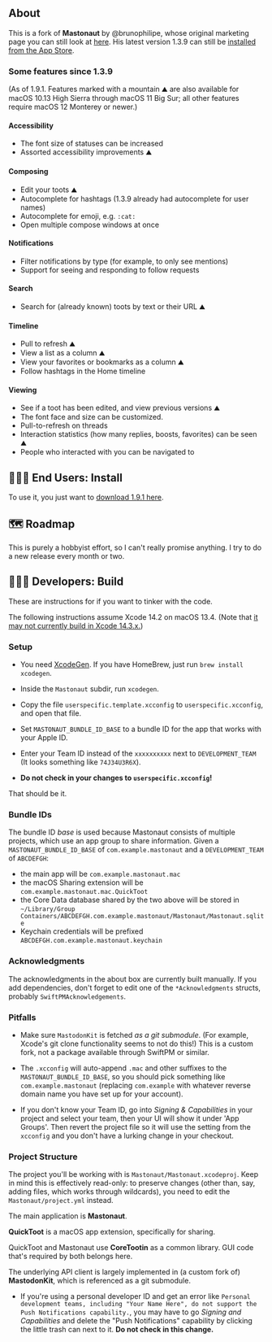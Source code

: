 ## About

This is a fork of **Mastonaut** by @brunophilipe, whose original marketing page
you can still look at [here](https://mastonaut.app). His latest version 1.3.9
can still be [installed from the App Store](https://apps.apple.com/us/app/mastonaut/id1450757574).

### Some features since 1.3.9

(As of 1.9.1. Features marked with a mountain ⛰️ are also available for macOS 10.13 High Sierra through macOS 11 Big Sur; all other features require macOS 12 Monterey or newer.)

#### Accessibility

* The font size of statuses can be increased
* Assorted accessibility improvements ⛰️

#### Composing

* Edit your toots ⛰️
* Autocomplete for hashtags (1.3.9 already had autocomplete for user names)
* Autocomplete for emoji, e.g. `:cat:`
* Open multiple compose windows at once

#### Notifications

* Filter notifications by type (for example, to only see mentions)
* Support for seeing and responding to follow requests

#### Search

* Search for (already known) toots by text or their URL ⛰️

#### Timeline

* Pull to refresh ⛰️
* View a list as a column ⛰️
* View your favorites or bookmarks as a column ⛰️
* Follow hashtags in the Home timeline

#### Viewing

* See if a toot has been edited, and view previous versions ⛰️
* The font face and size can be customized.
* Pull-to-refresh on threads
* Interaction statistics (how many replies, boosts, favorites) can be seen ⛰️
* People who interacted with you can be navigated to

## 👩🏽‍💻 End Users: Install

To use it, you just want to [download 1.9.1 here](https://github.com/chucker/Mastonaut/releases/download/app-1.9.1/Mastonaut-1.9.1.zip).

## 🗺️ Roadmap

This is purely a hobbyist effort, so I can't really promise anything. I try to do a new release every month or two.

## 👩🏻‍🌾 Developers: Build

These are instructions for if you want to tinker with the code.

The following instructions assume Xcode 14.2 on macOS 13.4. (Note that [it may
not currently build in Xcode 14.3.x.](https://github.com/chucker/Mastonaut/issues/123))

### Setup

- You need [XcodeGen](https://github.com/yonaskolb/XcodeGen). If you have HomeBrew, just run `brew install xcodegen`.

- Inside the `Mastonaut` subdir, run `xcodegen`.

- Copy the file `userspecific.template.xcconfig` to `userspecific.xcconfig`,
and open that file.

- Set `MASTONAUT_BUNDLE_ID_BASE` to a bundle ID for the app that works with
your Apple ID.

- Enter your Team ID instead of the `xxxxxxxxxx` next to `DEVELOPMENT_TEAM` (It
looks something like `74J34U3R6X`).

- **Do not check in your changes to `userspecific.xcconfig`!**

That should be it.

### Bundle IDs

The bundle ID _base_ is used because Mastonaut consists of multiple projects,
which use an app group to share information. Given a `MASTONAUT_BUNDLE_ID_BASE`
of `com.example.mastonaut` and a `DEVELOPMENT_TEAM` of `ABCDEFGH`:

- the main app will be `com.example.mastonaut.mac`
- the macOS Sharing extension will be `com.example.mastonaut.mac.QuickToot`
- the Core Data database shared by the two above will be stored in
`~/Library/Group Containers/ABCDEFGH.com.example.mastonaut/Mastonaut/Mastonaut.sqlite`
- Keychain credentials will be prefixed `ABCDEFGH.com.example.mastonaut.keychain`

### Acknowledgments

The acknowledgments in the about box are currently built manually. If you add
dependencies, don't forget to edit one of the `*Acknowledgments` structs,
probably `SwiftPMAcknowledgements`.

### Pitfalls

- Make sure `MastodonKit` is fetched _as a git submodule_. (For example,
Xcode's git clone functionality seems to not do this!) This is a custom fork,
not a package available through SwiftPM or similar.

- The `.xcconfig` will auto-append `.mac` and other suffixes to the
`MASTONAUT_BUNDLE_ID_BASE`, so you should pick something like
`com.example.mastonaut` (replacing `com.example` with whatever reverse domain
name you have set up for your account).

- If you don't know your Team ID, go into _Signing & Capabilities_ in your
project and select your team, then your UI will show it under 'App Groups'.
Then revert the project file so it will use the setting from the `xcconfig` and
you don't have a lurking change in your checkout.

### Project Structure

The project you'll be working with is `Mastonaut/Mastonaut.xcodeproj`. Keep in
mind this is effectively read-only: to preserve changes (other than, say,
adding files, which works through wildcards), you need to edit the
`Mastonaut/project.yml` instead.

The main application is **Mastonaut**.

**QuickToot** is a macOS app extension, specifically for sharing.

QuickToot and Mastonaut use **CoreTootin** as a common library. GUI code that's
required by both belongs here.

The underlying API client is largely implemented in (a custom fork of)
**MastodonKit**, which is referenced as a git submodule.

- If you're using a personal developer ID and get an error like `Personal
development teams, including "Your Name Here", do not support the Push
Notifications capability.`, you may have to go _Signing and Capabilities_ and
delete the "Push Notifications" capability by clicking the little
trash can next to it. **Do not check in this change.**
